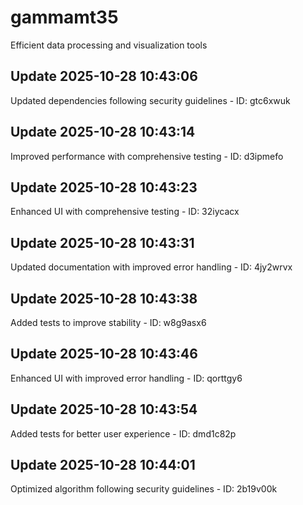 # gammamt35
Efficient data processing and visualization tools

## Update 2025-10-28 10:43:06
Updated dependencies following security guidelines - ID: gtc6xwuk


## Update 2025-10-28 10:43:14
Improved performance with comprehensive testing - ID: d3ipmefo


## Update 2025-10-28 10:43:23
Enhanced UI with comprehensive testing - ID: 32iycacx


## Update 2025-10-28 10:43:31
Updated documentation with improved error handling - ID: 4jy2wrvx


## Update 2025-10-28 10:43:38
Added tests to improve stability - ID: w8g9asx6


## Update 2025-10-28 10:43:46
Enhanced UI with improved error handling - ID: qorttgy6


## Update 2025-10-28 10:43:54
Added tests for better user experience - ID: dmd1c82p


## Update 2025-10-28 10:44:01
Optimized algorithm following security guidelines - ID: 2b19v00k

